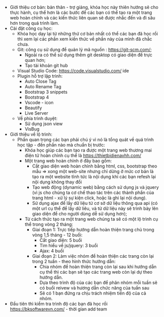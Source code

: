 - Giới thiệu cơ bản: bản thân - trợ giảng, khóa học này thiên hướng sẽ cho thực hành, cụ thể hơn là các bước để các bạn có thể tạo ra một trang web hoàn chỉnh và các kiến thức liên quan sẽ được nhắc đến và đi sâu hơn trong quá trình làm.
- Cài đặt công cụ học:
	- Khóa học dạy lại từ những thứ cơ bản nhất có thể các bạn đã học rồi thì xem lại các phần xem kiến thức về phần này của mình đã chắc chưa.
	- Git: công cụ sử dụng để quản lý mã nguồn : https://git-scm.com/;
		+ Ngoài ra có thể sử dụng thêm git desktop có giao diện để trực quan hơn;
		+ Tạo tài khoản git hub
	- Visual Studio Code: https://code.visualstudio.com/ ide
	- Plugin hỗ trợ lập trình:
		+ Auto Close Tag
		+ Auto Rename Tag
		+ Bootstrap 3 snippets
		+ Bootstrap 4
		+ Vscode - icon
		+ Beautify
		+ Live Server
	- Về phía trình duyệt:
		+ Sử dụng json view
		+ VisBug
- Giới thiệu về lộ trình: 
	* Phần quan trọng các bạn phải chú ý vì nó là tổng quát về quá trình học tập - đến phần nào mà chuẩn bị trước:
		+ Khóa học giúp các bạn tạo ra được một trang web thương mai điện tử hoàn chỉnh cụ thể là https://thietbidienavhh.com/
		+ Một trang web hoàn chỉnh ở đây bao gồm:
			- Cắt giao diện web hoàn chỉnh bằng html, css, bootstrap theo mẫu => xong một web-site nhưng chỉ dừng ở mức cơ bản là tạo ra một website tĩnh tức là nội dụng khi các bạn refesh lại nội dụng không thay đổi
			- Tạo web động (dynamic web) bằng cách sử dụng js và jquery (vì js cho chúng ta cơ chế thao tác trên các thành phần của trang html - xử lý sự kiện click, hoặc là ghi lại nội dung).
			- Sử dụng ajax để lấy dữ liệu từ cơ sở dữ liệu thông qua api (có một url cụ thể để lấy dữ liêu, và từ dữ liệu này sẽ trình bày lên giao diện để cho người dùng dễ sử dụng hơn);
		+ Từ cách thức tạo ra một trang web chúng ta sẽ có một lộ trình cụ thể trong vòng 2 tháng:
			- Giai đoạn 1: Trực tiếp hướng dẫn hoàn thiện trang chủ trong vòng 1,5 tháng - 12 buổi:
				+ Cắt giao diện: 5 buổi
				+ Tìm hiểu về js/jquery: 3 buổi
				+ Ajax: 4 buổi
			- Giai đoạn 2: Làm việc nhóm để hoàn thiện các trang còn lại trong 2 tuần - theo hình thức hướng dẫn:
				+ Chia nhóm để hoàn thiện trang còn lại sau khi hướng dẫn cụ thể thì các bạn sẽ tạo các trang web còn lại dự theo hướng dẫn.
				+ Dựa theo trình độ của các bạn để phân nhóm mỗi tuần sẽ có buổi reivew và hương dẫn chức năng của tuần sau
				+ Sẽ có 1 bạn đứng ra chịu trách nhiệm tiến độ của cả nhóm.
- Đầu tiên thì kiểm tra trình độ các bạn đã học rồi https://bksoftwarevn.com/ - thời gian add team
			
